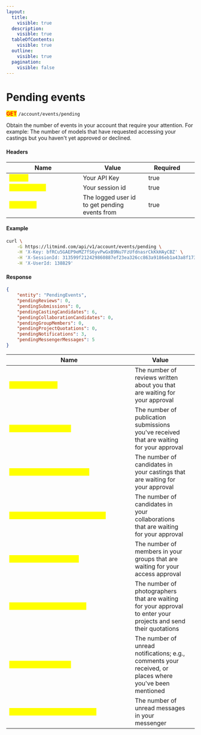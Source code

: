 ```yaml
---
layout:
  title:
    visible: true
  description:
    visible: true
  tableOfContents:
    visible: true
  outline:
    visible: true
  pagination:
    visible: false
---
```


# Pending events

<mark style="color:red;">**GET**</mark> `/account/events/pending`

Obtain the number of events in your account that require your attention. For example: The number of models that have requested accessing your castings but you haven't yet approved or declined.

#### Headers

<table><thead><tr><th width="181">Name</th><th>Value</th><th width="100" data-type="checkbox">Required</th><th data-hidden></th></tr></thead><tbody><tr><td><mark style="color:yellow;"><strong>X-Key</strong></mark></td><td>Your API Key</td><td>true</td><td></td></tr><tr><td><mark style="color:yellow;"><strong>X-SessionId</strong></mark></td><td>Your session id</td><td>true</td><td></td></tr><tr><td><mark style="color:yellow;"><strong>X-UserId</strong></mark></td><td>The logged user id to get pending events from</td><td>true</td><td></td></tr></tbody></table>

#### Example

```bash
curl \
    -G https://litmind.com/api/v1/account/events/pending \
    -H 'X-Key: bfRCu5GAEP9eMZ7fS6yvPwGxB9Nu7FzUfdnasrCkKkHAyCBZ' \
    -H 'X-SessionId: 313599f212429860887ef23ea326cc863a9186eb1a43a8f1739a1815ebe2a588' \
    -H 'X-UserId: 138829'
```

#### Response

```json
{
    "entity": "PendingEvents",
    "pendingReviews": 0,
    "pendingSubmissions": 0,
    "pendingCastingCandidates": 6,
    "pendingCollaborationCandidates": 0,
    "pendingGroupMembers": 0,
    "pendingProjectQuotations": 0,
    "pendingNotifications": 3,
    "pendingMessengerMessages": 5
}
```

<table><thead><tr><th width="320">Name</th><th>Value</th><th data-hidden></th></tr></thead><tbody><tr><td><mark style="color:yellow;"><strong>pendingReviews</strong></mark></td><td>The number of reviews written about you that are waiting for your approval</td><td></td></tr><tr><td><mark style="color:yellow;"><strong>pendingSubmissions</strong></mark></td><td>The number of publication submissions you've received that are waiting for your approval</td><td></td></tr><tr><td><mark style="color:yellow;"><strong>pendingCastingCandidates</strong></mark></td><td>The number of candidates in your castings that are waiting for your approval</td><td></td></tr><tr><td><mark style="color:yellow;"><strong>pendingCollaborationCandidates</strong></mark></td><td>The number of candidates in your collaborations that are waiting for your approval</td><td></td></tr><tr><td><mark style="color:yellow;"><strong>pendingGroupMembers</strong></mark></td><td>The number of members in your groups that are waiting for your access approval</td><td></td></tr><tr><td><mark style="color:yellow;"><strong>pendingProjectQuotations</strong></mark></td><td>The number of photographers that are waiting for your approval to enter your projects and send their quotations</td><td></td></tr><tr><td><mark style="color:yellow;"><strong>pendingNotifications</strong></mark></td><td>The number of unread notifications; e.g., comments your received, or places where you've been mentioned</td><td></td></tr><tr><td><mark style="color:yellow;"><strong>pendingMessengerMessages</strong></mark></td><td>The number of unread messages in your messenger</td><td></td></tr></tbody></table>
